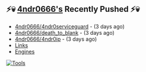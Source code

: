 ## ⚡💀 <a href="https://4ndr0666.github.io/4ndr0site" target="_blank">4ndr0666's</a> Recently Pushed ⚡💀


- [4ndr0666/4ndr0serviceguard](https://github.com/4ndr0666/4ndr0serviceguard) - (3 days ago)
- [4ndr0666/death_to_blank](https://github.com/4ndr0666/death_to_blank) - (3 days ago)
- [4ndr0666/4ndr0ip](https://github.com/4ndr0666/4ndr0ip) - (3 days ago)
- [Links](https://github.com/4ndr0666/Links/blob/main/README.md)        
- [Engines](https://github.com/hoothin/SearchJumper/discussions/73)    

[![Tools](https://skillicons.dev/icons?i=go,py,react,nextjs,git,linux,bash,neovim&theme=dark&perline=18)](https://skillicons.dev)

